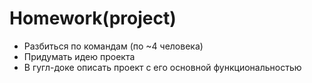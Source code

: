 # Homework(project)

* Разбиться по командам (по ~4 человека)
* Придумать идею проекта
* В гугл-доке описать проект с его основной
функциональностью